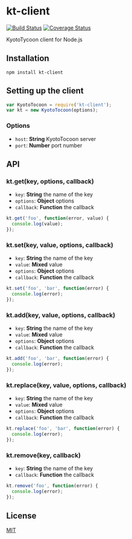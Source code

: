 # kt-client
[![Build Status](https://travis-ci.org/kamoqq/kt-client.svg?branch=master)](https://travis-ci.org/kamoqq/kt-client)
[![Coverage Status](https://coveralls.io/repos/kamoqq/kt-client/badge.svg?branch=master)](https://coveralls.io/r/kamoqq/kt-client?branch=master)

KyotoTycoon client for Node.js

## Installation

```
npm install kt-client
```

## Setting up the client

```javascript
var KyotoTocoon = require('kt-client');
var kt = new KyotoTocoon(options);
```

### Options

* `host`: **String** KyotoTocoon server
* `port`: **Number** port number

## API

### kt.get(key, options, callback)

* `key`: **String** the name of the key
* `options`: **Object** options
* `callback`: **Function** the callback

```javascript
kt.get('foo', function(error, value) {
  console.log(value);
});
```

### kt.set(key, value, options, callback)

* `key`: **String** the name of the key
* `value`: **Mixed** value
* `options`: **Object** options
* `callback`: **Function** the callback

```javascript
kt.set('foo', 'bar', function(error) {
  console.log(error);
});
```

### kt.add(key, value, options, callback)

* `key`: **String** the name of the key
* `value`: **Mixed** value
* `options`: **Object** options
* `callback`: **Function** the callback

```javascript
kt.add('foo', 'bar', function(error) {
  console.log(error);
});
```

### kt.replace(key, value, options, callback)

* `key`: **String** the name of the key
* `value`: **Mixed** value
* `options`: **Object** options
* `callback`: **Function** the callback

```javascript
kt.replace('foo', 'bar', function(error) {
  console.log(error);
});
```

### kt.remove(key, callback)

* `key`: **String** the name of the key
* `callback`: **Function** the callback

```javascript
kt.remove('foo', function(error) {
  console.log(error);
});
```

## License
[MIT](https://github.com/kamoqq/kt-client/blob/master/LICENSE)

